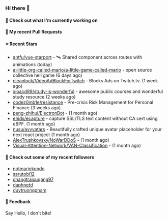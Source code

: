### Hi there 👋

#### 👷 Check out what I'm currently working on

#### 🔨 My recent Pull Requests


#### ⭐ Recent Stars

- [antfu/vue-starport](https://github.com/antfu/vue-starport) - 🛰 Shared component across routes with animations (today)
- [a-little-org-called-mario/a-little-game-called-mario](https://github.com/a-little-org-called-mario/a-little-game-called-mario) - open source collective hell game (6 days ago)
- [cleanlock/VideoAdBlockForTwitch](https://github.com/cleanlock/VideoAdBlockForTwitch) - Blocks Ads on Twitch.tv. (1 week ago)
- [xioacd99/study-is-wonderful](https://github.com/xioacd99/study-is-wonderful) - awesome public courses and wonderful study resource (2 weeks ago)
- [codez0mb1e/resistance](https://github.com/codez0mb1e/resistance) - Pre-crisis Risk Management for Personal Finance (3 weeks ago)
- [peng-zhihui/ElectronBot](https://github.com/peng-zhihui/ElectronBot) -  (1 month ago)
- [ehids/ecapture](https://github.com/ehids/ecapture) - capture SSL/TLS text content without CA cert using eBPF. (1 month ago)
- [nusu/avvvatars](https://github.com/nusu/avvvatars) - Beautifully crafted unique avatar placeholder for your next react project (1 month ago)
- [AlexTrushkovsky/NoWarDDoS](https://github.com/AlexTrushkovsky/NoWarDDoS) -  (1 month ago)
- [Visual-Attention-Network/VAN-Classification](https://github.com/Visual-Attention-Network/VAN-Classification) -  (1 month ago)

#### 👯 Check out some of my recent followers

- [notmariekondo](https://github.com/notmariekondo)
- [sarutobi12](https://github.com/sarutobi12)
- [changtraixuqang97](https://github.com/changtraixuqang97)
- [daphnetd](https://github.com/daphnetd)
- [duytruongpham](https://github.com/duytruongpham)

#### 💬 Feedback

Say Hello, I don't bite!